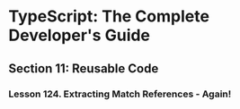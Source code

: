 # TypeScript: The Complete Developer's Guide

## Section 11: Reusable Code

### Lesson 124. Extracting Match References - Again!
